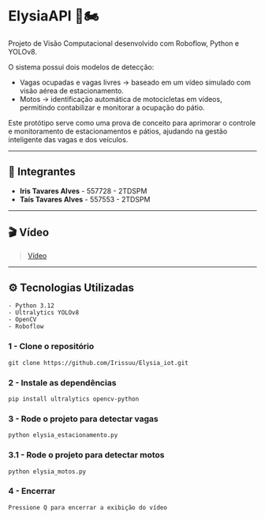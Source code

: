# ElysiaAPI 🚗🏍️

Projeto de Visão Computacional desenvolvido com Roboflow, Python e YOLOv8.

O sistema possui dois modelos de detecção:
- Vagas ocupadas e vagas livres → baseado em um vídeo simulado com visão aérea de estacionamento.
- Motos → identificação automática de motocicletas em vídeos, permitindo contabilizar e monitorar a ocupação do pátio.

Este protótipo serve como uma prova de conceito para aprimorar o controle e monitoramento de estacionamentos e pátios, ajudando na gestão inteligente das vagas e dos veículos.

---

## 👥 Integrantes

- **Iris Tavares Alves** - 557728 - 2TDSPM  
- **Taís Tavares Alves** - 557553 - 2TDSPM

---

## 🎬 Vídeo

> <a href="https://youtu.be/SA1OJPfUA78?si=qyKKehPVyFEFiIsz">Vídeo</a>
---

## ⚙️ Tecnologias Utilizadas

```text
- Python 3.12
- Ultralytics YOLOv8
- OpenCV
- Roboflow 
```

### 1 - Clone o repositório
```text
git clone https://github.com/Irissuu/Elysia_iot.git
```

### 2 - Instale as dependências
```text
pip install ultralytics opencv-python
```

### 3 - Rode o projeto para detectar vagas
```text
python elysia_estacionamento.py
```

### 3.1 - Rode o projeto para detectar motos
```text
python elysia_motos.py
```

### 4 - Encerrar
```text
Pressione Q para encerrar a exibição do vídeo
```



